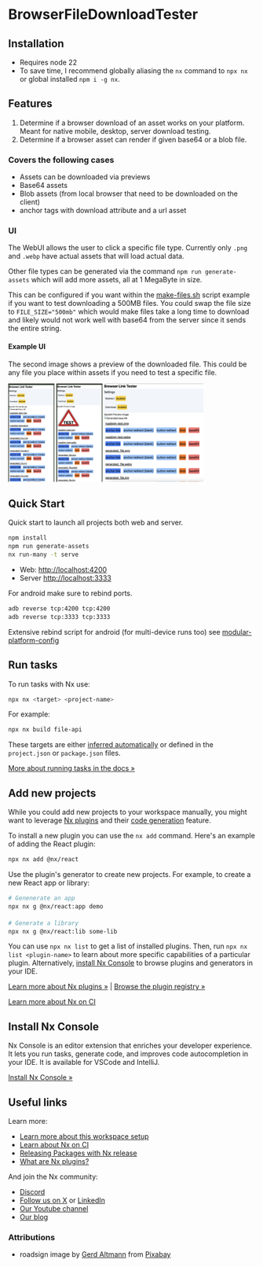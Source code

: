 # BrowserFileDownloadTester

<!-- <a alt="Nx logo" href="https://nx.dev" target="_blank" rel="noreferrer"><img src="https://raw.githubusercontent.com/nrwl/nx/master/images/nx-logo.png" width="45"></a>

✨ Your new, shiny [Nx workspace](https://nx.dev) is almost ready ✨.

[Learn more about this workspace setup and its capabilities](https://nx.dev/getting-started/intro#learn-nx?utm_source=nx_project&amp;utm_medium=readme&amp;utm_campaign=nx_projects) or run `npx nx graph` to visually explore what was created. Now, let's get you up to speed!

## Finish your CI setup

[Click here to finish setting up your workspace!](https://cloud.nx.app/connect/Vx4mJkaNNu) -->

## Installation

- Requires node 22
- To save time, I recommend globally aliasing the `nx` command to `npx nx` or global installed `npm i -g nx`.

## Features

1. Determine if a browser download of an asset works on your platform. Meant for native mobile, desktop, server download testing.
2. Determine if a browser asset can render if given base64 or a blob file.

### Covers the following cases

- Assets can be downloaded via previews
- Base64 assets
- Blob assets (from local browser that need to be downloaded on the client)
- anchor tags with download attribute and a url asset

### UI

The WebUI allows the user to click a specific file type. Currently only `.png` and `.webp` have actual assets that will load actual data.

Other file types can be generated via the command `npm run generate-assets` which will add more assets, all at 1 MegaByte in size.

This can be configured if you want within the [make-files.sh](scripts/make-files.sh) script example if you want to test downloading a 500MB files. You could swap the file size to `FILE_SIZE="500mb"` which would make files take a long time to download and likely would not work well with base64 from the server since it sends the entire string.

#### Example UI

The second image shows a preview of the downloaded file. This could be any file you place within assets if you need to test a specific file.

<div>
  <img alt="Tester UI with no preview" src="./docs/images/browser-link-tester-preview.png" height="200" style="max-height:300px;max-width:20%;" />
  <img alt="Tester UI with preview" src="./docs/images/browser-link-tester-with-image-resolved.png" height="200" style="max-height:300px;max-width:20%;" />
  <img alt="Tester UI with preview" src="./docs/images/browser-link-tester-large.png" height="200" style="max-height:300px;max-width:40%;" />
</div>

## Quick Start

Quick start to launch all projects both web and server.

```sh
npm install
npm run generate-assets
nx run-many -t serve
```

- Web: <http://localhost:4200>
- Server <http://localhost:3333>

For android make sure to rebind ports.

```sh
adb reverse tcp:4200 tcp:4200
adb reverse tcp:3333 tcp:3333
```

Extensive rebind script for android (for multi-device runs too) see [modular-platform-config](https://github.com/FrederickEngelhardt/modular-platform-config/blob/main/src/zsh/plugins/android/android-adb.zsh)

## Run tasks

To run tasks with Nx use:

```sh
npx nx <target> <project-name>
```

For example:

```sh
npx nx build file-api
```

These targets are either [inferred automatically](https://nx.dev/concepts/inferred-tasks?utm_source=nx_project&utm_medium=readme&utm_campaign=nx_projects) or defined in the `project.json` or `package.json` files.

[More about running tasks in the docs &raquo;](https://nx.dev/features/run-tasks?utm_source=nx_project&utm_medium=readme&utm_campaign=nx_projects)

## Add new projects

While you could add new projects to your workspace manually, you might want to leverage [Nx plugins](https://nx.dev/concepts/nx-plugins?utm_source=nx_project&utm_medium=readme&utm_campaign=nx_projects) and their [code generation](https://nx.dev/features/generate-code?utm_source=nx_project&utm_medium=readme&utm_campaign=nx_projects) feature.

To install a new plugin you can use the `nx add` command. Here's an example of adding the React plugin:

```sh
npx nx add @nx/react
```

Use the plugin's generator to create new projects. For example, to create a new React app or library:

```sh
# Genenerate an app
npx nx g @nx/react:app demo

# Generate a library
npx nx g @nx/react:lib some-lib
```

You can use `npx nx list` to get a list of installed plugins. Then, run `npx nx list <plugin-name>` to learn about more specific capabilities of a particular plugin. Alternatively, [install Nx Console](https://nx.dev/getting-started/editor-setup?utm_source=nx_project&utm_medium=readme&utm_campaign=nx_projects) to browse plugins and generators in your IDE.

[Learn more about Nx plugins &raquo;](https://nx.dev/concepts/nx-plugins?utm_source=nx_project&utm_medium=readme&utm_campaign=nx_projects) | [Browse the plugin registry &raquo;](https://nx.dev/plugin-registry?utm_source=nx_project&utm_medium=readme&utm_campaign=nx_projects)

[Learn more about Nx on CI](https://nx.dev/ci/intro/ci-with-nx#ready-get-started-with-your-provider?utm_source=nx_project&utm_medium=readme&utm_campaign=nx_projects)

## Install Nx Console

Nx Console is an editor extension that enriches your developer experience. It lets you run tasks, generate code, and improves code autocompletion in your IDE. It is available for VSCode and IntelliJ.

[Install Nx Console &raquo;](https://nx.dev/getting-started/editor-setup?utm_source=nx_project&utm_medium=readme&utm_campaign=nx_projects)

## Useful links

Learn more:

- [Learn more about this workspace setup](https://nx.dev/getting-started/intro#learn-nx?utm_source=nx_project&utm_medium=readme&utm_campaign=nx_projects)
- [Learn about Nx on CI](https://nx.dev/ci/intro/ci-with-nx?utm_source=nx_project&utm_medium=readme&utm_campaign=nx_projects)
- [Releasing Packages with Nx release](https://nx.dev/features/manage-releases?utm_source=nx_project&utm_medium=readme&utm_campaign=nx_projects)
- [What are Nx plugins?](https://nx.dev/concepts/nx-plugins?utm_source=nx_project&utm_medium=readme&utm_campaign=nx_projects)

And join the Nx community:

- [Discord](https://go.nx.dev/community)
- [Follow us on X](https://twitter.com/nxdevtools) or [LinkedIn](https://www.linkedin.com/company/nrwl)
- [Our Youtube channel](https://www.youtube.com/@nxdevtools)
- [Our blog](https://nx.dev/blog?utm_source=nx_project&utm_medium=readme&utm_campaign=nx_projects)

### Attributions

- roadsign image by <a href="https://pixabay.com/users/geralt-9301/?utm_source=link-attribution&utm_medium=referral&utm_campaign=image&utm_content=361514">Gerd Altmann</a> from <a href="https://pixabay.com//?utm_source=link-attribution&utm_medium=referral&utm_campaign=image&utm_content=361514">Pixabay</a>
